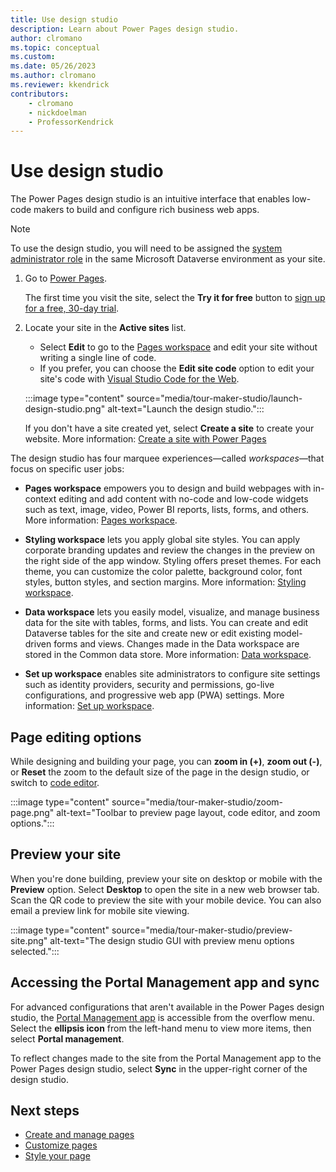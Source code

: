 ```yaml
---
title: Use design studio
description: Learn about Power Pages design studio.
author: clromano
ms.topic: conceptual
ms.custom: 
ms.date: 05/26/2023
ms.author: clromano
ms.reviewer: kkendrick
contributors:
    - clromano
    - nickdoelman
    - ProfessorKendrick
---
```


# Use design studio

The Power Pages design studio is an intuitive interface that enables low-code makers to build and configure rich business web apps.

> [!NOTE]
> To use the design studio, you will need to be assigned the [system administrator role](/power-platform/admin/assign-security-roles) in the same Microsoft Dataverse environment as your site. 

1. Go to [Power Pages](https://make.powerpages.microsoft.com/).

    The first time you visit the site, select the **Try it for free** button to [sign up for a free, 30-day trial](trial-signup.md).

1. Locate your site in the **Active sites** list.

    - Select **Edit** to go to the [Pages workspace](first-page.md) and edit your site without writing a single line of code.
    - If you prefer, you can choose the **Edit site code** option to edit your site's code with [Visual Studio Code for the Web](../configure/visual-studio-code-editor.md#edit-code-available-in-design-studio).

    :::image type="content" source="media/tour-maker-studio/launch-design-studio.png" alt-text="Launch the design studio.":::

    If you don't have a site created yet, select **Create a site** to create your website. More information: [Create a site with Power Pages](create-manage.md)

The design studio has four marquee experiences—called *workspaces*—that focus on specific user jobs:

- **Pages workspace** empowers you to design and build webpages with in-context editing and add content with no-code and low-code widgets such as text, image, video, Power BI reports, lists, forms, and others. More information: [Pages workspace](first-page.md).

- **Styling workspace** lets you apply global site styles. You can apply corporate branding updates and review the changes in the preview on the right side of the app window. Styling offers preset themes. For each theme, you can customize the color palette, background color, font styles, button styles, and section margins. More information: [Styling workspace](style-site.md).

- **Data workspace** lets you easily model, visualize, and manage business data for the site with tables, forms, and lists. You can create and edit Dataverse tables for the site and create new or edit existing model-driven forms and views. Changes made in the Data workspace are stored in the Common data store. More information: [Data workspace](use-data-workspace.md).

- **Set up workspace** enables site administrators to configure site settings such as identity providers, security and permissions, go-live configurations, and progressive web app (PWA) settings. More information: [Set up workspace](..\configure\setup-workspace.md).

## Page editing options

While designing and building your page, you can **zoom in (+)**, **zoom out (-)**, or **Reset** the zoom to the default size of the page in the design studio, or switch to [code editor](code-editor.md).

:::image type="content" source="media/tour-maker-studio/zoom-page.png" alt-text="Toolbar to preview page layout, code editor, and zoom options.":::

## Preview your site

When you're done building, preview your site on desktop or mobile with the **Preview** option. Select **Desktop** to open the site in a new web browser tab. Scan the QR code to preview the site with your mobile device. You can also email a preview link for mobile site viewing.

:::image type="content" source="media/tour-maker-studio/preview-site.png" alt-text="The design studio GUI with preview menu options selected.":::

## Accessing the Portal Management app and sync

For advanced configurations that aren't available in the Power Pages design studio, the [Portal Management app](../configure/portal-management-app.md) is accessible from the overflow menu. Select the **ellipsis icon** from the left-hand menu to view more items, then select **Portal management**.

To reflect changes made to the site from the Portal Management app to the Power Pages design studio, select **Sync** in the upper-right corner of the design studio.

## Next steps

- [Create and manage pages](first-page.md)
- [Customize pages](customize-pages.md)
- [Style your page](style-site.md)
